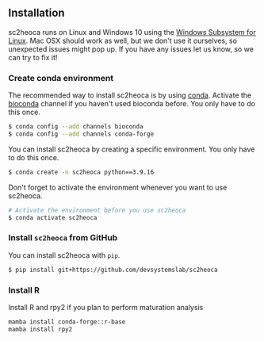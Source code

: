 ## Installation

sc2heoca runs on Linux and Windows 10 using the [Windows Subsystem for Linux](https://docs.microsoft.com/en-us/windows/wsl/install-win10). 
Mac OSX should work as well, but we don't use it ourselves, so unexpected issues might pop up. 
If you have any issues let us know, so we can try to fix it!

### Create conda environment

The recommended way to install sc2heoca is by using [conda](https://docs.continuum.io/anaconda). 
Activate the [bioconda](https://bioconda.github.io/) channel if you haven't used bioconda before.
You only have to do this once.

``` bash
$ conda config --add channels bioconda
$ conda config --add channels conda-forge
```

You can install sc2heoca by creating a specific environment.
You only have to do this once.

``` bash
$ conda create -n sc2heoca python==3.9.16
```

Don't forget to activate the environment whenever you want to use sc2heoca.

``` bash
# Activate the environment before you use sc2heoca
$ conda activate sc2heoca
```

### Install `sc2heoca` from GitHub

You can install sc2heoca with `pip`. 

``` bash
$ pip install git+https://github.com/devsystemslab/sc2heoca
```

### Install R 

Install R and rpy2 if you plan to perform maturation analysis

``` bash
mamba install conda-forge::r-base
mamba install rpy2
``` 
